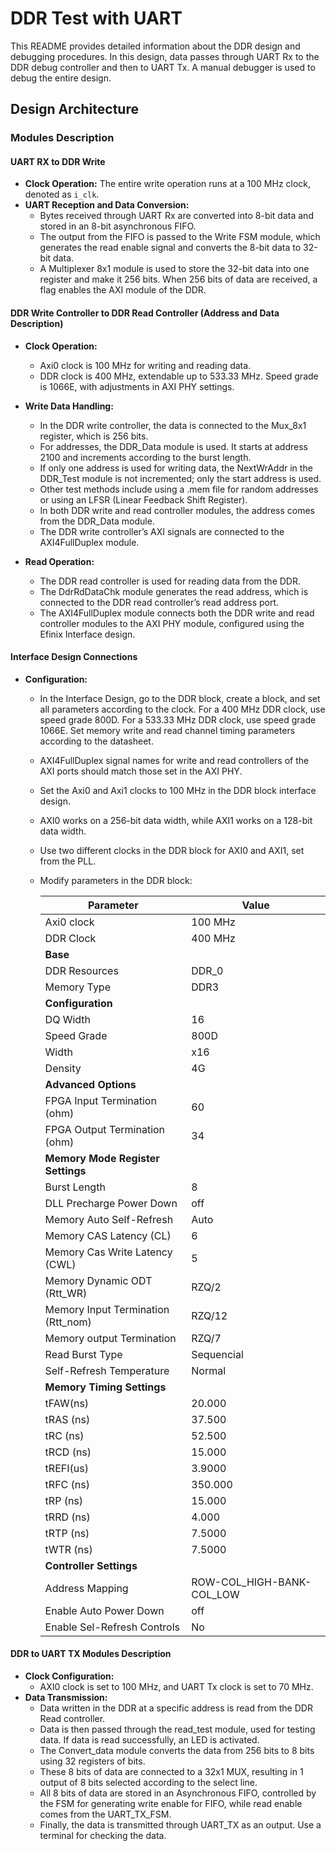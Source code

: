 # DDR Test with UART 

This README provides detailed information about the DDR design and debugging procedures. In this design, data passes through UART Rx to the DDR debug controller and then to UART Tx. A manual debugger is used to debug the entire design.

## Design Architecture

### Modules Description

#### UART RX to DDR Write

- **Clock Operation:** The entire write operation runs at a 100 MHz clock, denoted as `i_clk`.
- **UART Reception and Data Conversion:**
  - Bytes received through UART Rx are converted into 8-bit data and stored in an 8-bit asynchronous FIFO.
  - The output from the FIFO is passed to the Write FSM module, which generates the read enable signal and converts the 8-bit data to 32-bit data.
  - A Multiplexer 8x1 module is used to store the 32-bit data into one register and make it 256 bits. When 256 bits of data are received, a flag enables the AXI module of the DDR.

#### DDR Write Controller to DDR Read Controller (Address and Data Description)

- **Clock Operation:**
  - Axi0 clock is 100 MHz for writing and reading data.
  - DDR clock is 400 MHz, extendable up to 533.33 MHz. Speed grade is 1066E, with adjustments in AXI PHY settings.

- **Write Data Handling:**
  - In the DDR write controller, the data is connected to the Mux_8x1 register, which is 256 bits.
  - For addresses, the DDR_Data module is used. It starts at address 2100 and increments according to the burst length.
  - If only one address is used for writing data, the NextWrAddr in the DDR_Test module is not incremented; only the start address is used.
  - Other test methods include using a .mem file for random addresses or using an LFSR (Linear Feedback Shift Register).
  - In both DDR write and read controller modules, the address comes from the DDR_Data module.
  - The DDR write controller’s AXI signals are connected to the AXI4FullDuplex module.

- **Read Operation:**
  - The DDR read controller is used for reading data from the DDR.
  - The DdrRdDataChk module generates the read address, which is connected to the DDR read controller’s read address port.
  - The AXI4FullDuplex module connects both the DDR write and read controller modules to the AXI PHY module, configured using the Efinix Interface design.

#### Interface Design Connections

- **Configuration:**
  - In the Interface Design, go to the DDR block, create a block, and set all parameters according to the clock. For a 400 MHz DDR clock, use speed grade 800D. For a 533.33 MHz DDR clock, use speed grade 1066E. Set memory write and read channel timing parameters according to the datasheet.

  - AXI4FullDuplex signal names for write and read controllers of the AXI ports should match those set in the AXI PHY.
  - Set the Axi0 and Axi1 clocks to 100 MHz in the DDR block interface design.
  - AXI0 works on a 256-bit data width, while AXI1 works on a 128-bit data width.
  - Use two different clocks in the DDR block for AXI0 and AXI1, set from the PLL.
  - Modify parameters in the DDR block:

    | Parameter                       | Value                          |
    |---------------------------------|--------------------------------|
    | Axi0 clock                      | 100 MHz                        |
    | DDR Clock                       | 400 MHz                        |
    | **Base**                        |                                |
    | DDR Resources                   | DDR_0                          |
    | Memory Type                     | DDR3                           |
    | **Configuration**               |                                |
    | DQ Width                        | 16                             |
    | Speed Grade                     | 800D                           |
    | Width                           | x16                            |
    | Density                         | 4G                             |
    | **Advanced Options**            |                                |
    | FPGA Input Termination (ohm)    | 60                             |
    | FPGA Output Termination (ohm)   | 34                             |
    | **Memory Mode Register Settings** |                              |
    | Burst Length                    | 8                              |
    | DLL Precharge Power Down        | off                            |
    | Memory Auto Self-Refresh        | Auto                           |
    | Memory CAS Latency (CL)         | 6                              |
    | Memory Cas Write Latency (CWL)  | 5                              |
    | Memory Dynamic ODT (Rtt_WR)     | RZQ/2                          |
    | Memory Input Termination (Rtt_nom) | RZQ/12                        |
    | Memory output Termination       | RZQ/7                          |
    | Read Burst Type                 | Sequencial                     |
    | Self-Refresh Temperature        | Normal                         |
    | **Memory Timing Settings**      |                                |
    | tFAW(ns)                        | 20.000                         |
    | tRAS (ns)                       | 37.500                         |
    | tRC (ns)                        | 52.500                         |
    | tRCD (ns)                       | 15.000                         |
    | tREFI(us)                       | 3.9000                         |
    | tRFC (ns)                       | 350.000                        |
    | tRP (ns)                        | 15.000                         |
    | tRRD (ns)                       | 4.000                          |
    | tRTP (ns)                       | 7.5000                         |
    | tWTR (ns)                       | 7.5000                         |
    | **Controller Settings**         |                                |
    | Address Mapping                 | ROW-COL_HIGH-BANK-COL_LOW      |
    | Enable Auto Power Down          | off                            |
    | Enable Sel-Refresh Controls     | No                             |

#### DDR to UART TX Modules Description

- **Clock Configuration:**
  - AXI0 clock is set to 100 MHz, and UART Tx clock is set to 70 MHz.
- **Data Transmission:**
  - Data written in the DDR at a specific address is read from the DDR Read controller.
  - Data is then passed through the read_test module, used for testing data. If data is read successfully, an LED is activated.
  - The Convert_data module converts the data from 256 bits to 8 bits using 32 registers of bits.
  - These 8 bits of data are connected to a 32x1 MUX, resulting in 1 output of 8 bits selected according to the select line.
  - All 8 bits of data are stored in an Asynchronous FIFO, controlled by the FSM for generating write enable for FIFO, while read enable comes from the UART_TX_FSM.
  - Finally, the data is transmitted through UART_TX as an output. Use a terminal for checking the data.
